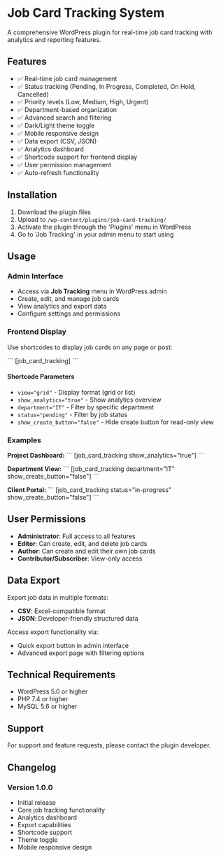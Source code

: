 # Job Card Tracking System

A comprehensive WordPress plugin for real-time job card tracking with analytics and reporting features.

## Features

- ✅ Real-time job card management
- ✅ Status tracking (Pending, In Progress, Completed, On Hold, Cancelled)
- ✅ Priority levels (Low, Medium, High, Urgent)
- ✅ Department-based organization
- ✅ Advanced search and filtering
- ✅ Dark/Light theme toggle
- ✅ Mobile responsive design
- ✅ Data export (CSV, JSON)
- ✅ Analytics dashboard
- ✅ Shortcode support for frontend display
- ✅ User permission management
- ✅ Auto-refresh functionality

## Installation

1. Download the plugin files
2. Upload to `/wp-content/plugins/job-card-tracking/`
3. Activate the plugin through the 'Plugins' menu in WordPress
4. Go to 'Job Tracking' in your admin menu to start using

## Usage

### Admin Interface
- Access via **Job Tracking** menu in WordPress admin
- Create, edit, and manage job cards
- View analytics and export data
- Configure settings and permissions

### Frontend Display
Use shortcodes to display job cards on any page or post:

\`\`\`
[job_card_tracking]
\`\`\`

#### Shortcode Parameters
- `view="grid"` - Display format (grid or list)
- `show_analytics="true"` - Show analytics overview
- `department="IT"` - Filter by specific department
- `status="pending"` - Filter by job status
- `show_create_button="false"` - Hide create button for read-only view

### Examples

**Project Dashboard:**
\`\`\`
[job_card_tracking show_analytics="true"]
\`\`\`

**Department View:**
\`\`\`
[job_card_tracking department="IT" show_create_button="false"]
\`\`\`

**Client Portal:**
\`\`\`
[job_card_tracking status="in-progress" show_create_button="false"]
\`\`\`

## User Permissions

- **Administrator**: Full access to all features
- **Editor**: Can create, edit, and delete job cards
- **Author**: Can create and edit their own job cards
- **Contributor/Subscriber**: View-only access

## Data Export

Export job data in multiple formats:
- **CSV**: Excel-compatible format
- **JSON**: Developer-friendly structured data

Access export functionality via:
- Quick export button in admin interface
- Advanced export page with filtering options

## Technical Requirements

- WordPress 5.0 or higher
- PHP 7.4 or higher
- MySQL 5.6 or higher

## Support

For support and feature requests, please contact the plugin developer.

## Changelog

### Version 1.0.0
- Initial release
- Core job tracking functionality
- Analytics dashboard
- Export capabilities
- Shortcode support
- Theme toggle
- Mobile responsive design
